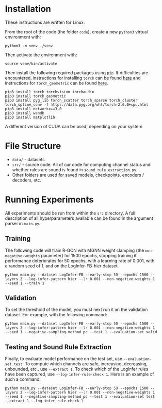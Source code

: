 # Installation
These instructions are written for Linux.

From the root of the code (the folder `code`), create a new `python3` virtual environment with:
```
python3 -m venv ./venv
```
Then activate the environment with:
```
source venv/bin/activate
```
Then install the following required packages using `pip`. If difficulties are encountered, instructions for installing `torch` can be found [here](https://pytorch.org/get-started/locally/) and instructions for `torch_geometric` can be found [here](https://pytorch-geometric.readthedocs.io/en/latest/notes/installation.html).
```
pip3 install torch torchvision torchaudio
pip3 install torch_geometric
pip3 install pyg_lib torch_scatter torch_sparse torch_cluster torch_spline_conv -f https://data.pyg.org/whl/torch-2.0.0+cpu.html
pip3 install networkx==3.0
pip3 install wandb
pip3 install matplotlib
```

A different version of CUDA can be used, depending on your system.

# File Structure
- `data/` - datasets
- `src/` - source code. All of our code for computing channel status and whether rules are sound is found in `sound_rule_extraction.py`.
- Other folders are used for saved models, checkpoints, encoders / decoders, etc.

# Running Experiments
All experiments should be run from within the `src` directory. A full description of all hyperparameters available can be found in the argument parser in `main.py`.

## Training
The following code will train R-GCN with MGNN weight clamping (the `non-negative-weights` parameter) for 1500 epochs, stopping training if performance deteriorates for 50 epochs, with a learning rate of 0.001, with a random seed of 1, and on the LogInfer-FB-hier dataset.
```
python main.py --dataset LogInfer-FB --early-stop 50 --epochs 1500 --layers 2 --log-infer-pattern hier --lr 0.001 --non-negative-weights 1 --seed 1 --train 1
```

## Validation
To set the threshold of the model, you must next run it on the validation dataset. For example, with the following command:
```
python main.py --dataset LogInfer-FB --early-stop 50 --epochs 1500 --layers 2 --log-infer-pattern hier --lr 0.001 --non-negative-weights 1 --seed 1 --negative-sampling-method pc --test 1 --evaluation-set valid
```

## Testing and Sound Rule Extraction
Finally, to evaluate model performance on the test set, use `--evaluation-set test`. To compute which channels are safe, increasing, decreasing, unbounded, etc., use `--extract 1`. To check which of the LogInfer rules have been captured,  use `--log-infer-rule-check 1`. Here is an example of such a command:
```
python main.py --dataset LogInfer-FB --early-stop 50 --epochs 1500 --layers 2 --log-infer-pattern hier --lr 0.001 --non-negative-weights 1 --seed 1 --negative-sampling-method pc --test 1 --evaluation-set test --extract 1 --log-infer-rule-check 1
```
